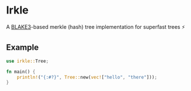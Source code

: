 # Irkle

A [BLAKE3](https://en.wikipedia.org/wiki/BLAKE_(hash_function)#BLAKE3)-based merkle (hash) tree implementation for superfast trees ⚡

## Example

```rs
use irkle::Tree;

fn main() {
    println!("{:#?}", Tree::new(vec!["hello", "there"]));
}
```
